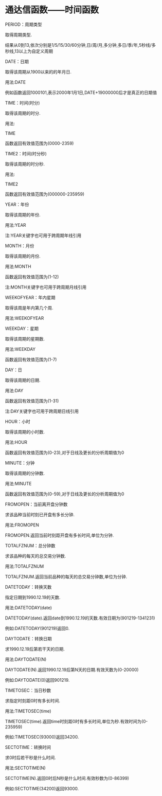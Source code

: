# 通达信函数——时间函数

PERIOD：周期类型

取得周期类型.

结果从0到13,依次分别是1/5/15/30/60分钟,日/周/月,多分钟,多日/季/年,5秒线/多秒线,13以上为自定义周期



DATE：日期

取得该周期从1900以来的的年月日.

用法:DATE

例如函数返回1000101,表示2000年1月1日,DATE+19000000后才是真正的日期值



TIME：时间(时分)

取得该周期的时分.

用法:

TIME

函数返回有效值范围为(0000-2359)



TIME2：时间(时分秒)

取得该周期的时分秒.

用法:

TIME2

函数返回有效值范围为(000000-235959)



YEAR：年份

取得该周期的年份.

用法:YEAR

注:YEAR关键字也可用于跨周期年线引用



MONTH：月份

取得该周期的月份.

用法:MONTH

函数返回有效值范围为(1-12)

注:MONTH关键字也可用于跨周期月线引用



WEEKOFYEAR：年内星期

取得该周是年内第几个周.

用法:WEEKOFYEAR



WEEKDAY：星期

取得该周期的星期数.

用法:WEEKDAY

函数返回有效值范围为(1-7)



DAY：日

取得该周期的日期.

用法:DAY

函数返回有效值范围为(1-31)

注:DAY关键字也可用于跨周期日线引用



HOUR：小时

取得该周期的小时数.

用法:HOUR

函数返回有效值范围为(0-23),对于日线及更长的分析周期值为0



MINUTE：分钟

取得该周期的分钟数.

用法:MINUTE

函数返回有效值范围为(0-59),对于日线及更长的分析周期值为0



FROMOPEN：当前离开盘分钟数

求该品种当前时刻已开盘有多长分钟.

用法:FROMOPEN

FROMOPEN.返回当前时刻距开盘有多长时间,单位为分钟.



TOTALFZNUM：总分钟数

求该品种的每天的总交易分钟数.

用法:TOTALFZNUM

TOTALFZNUM.返回当前品种的每天的总交易分钟数,单位为分钟.



DATETODAY：转换天数

指定日期到1990.12.19的天数.

用法:DATETODAY(date)

DATETODAY(date).返回date到1990.12.19的天数.有效日期为(901219-1341231)

例如:DATETODAY(901219)返回0.



DAYTODATE：转换日期

求1990.12.19后第若干天的日期.

用法:DAYTODATE(N)

DAYTODATE(N).返回1990.12.19后第N天的日期.有效天数为(0-20000)

例如:DAYTODATE(0)返回901219.



TIMETOSEC：当日秒数

求指定时刻距0时有多长时间.

用法:TIMETOSEC(time)

TIMETOSEC(time).返回time时刻距0时有多长时间,单位为秒.有效时间为(0-235959)

例如:TIMETOSEC(93000)返回34200.



SECTOTIME：转换时间

求0时后若干秒是什么时间.

用法:SECTOTIME(N)

SECTOTIME(N).返回0时后N秒是什么时间.有效秒数为(0-86399)

例如:SECTOTIME(34200)返回93000.
